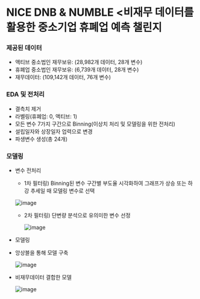 # NICE DNB & NUMBLE <비재무 데이터를 활용한 중소기업 휴폐업 예측 챌린지

### 제공된 데이터
* 액티브 중소법인 재무보유: (28,982개 데이터, 28개 변수)
* 휴폐업 중소법인 재무보유: (6,739개 데이터, 28개 변수)
* 재무데이터: (109,142개 데이터, 76개 변수)

### EDA 및 전처리
* 결측치 제거
* 라벨링(휴폐업: 0, 액티브: 1)
* 모든 변수 7가지 구간으로 Binning(이상치 처리 및 모델링을 위한 전처리)
* 설립일자와 상장일자 업력으로 변경
* 파생변수 생성(총 24개)

### 모델링
* 변수 전처리
  * 1차 필터링) Binning된 변수 구간별 부도율 시각화하여 그래프가 상승 또는 하강 추세일 때 모델링 변수로 선택
  
  
  
  ![image](https://user-images.githubusercontent.com/65642065/203484868-5e359309-70b4-4106-ae1c-711c4a042581.png)
  
  
  
  * 2차 필터링) 단변량 분석으로 유의미한 변수 선정



    ![image](https://user-images.githubusercontent.com/65642065/203485136-978eae82-46c0-408a-890d-74e452eb0f1a.png)
    
* 모델링
 * 앙상블을 통해 모델 구축
   
   
   ![image](https://user-images.githubusercontent.com/65642065/203697705-dfecff07-8026-475b-b72a-653c56b1d325.png)
 * 비재무데이터 결합한 모델
   
   
   ![image](https://user-images.githubusercontent.com/65642065/203697796-d18517c4-2331-4a3f-907b-b7c2b00933a4.png)


